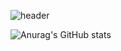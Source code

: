 ![header](https://capsule-render.vercel.app/api?type=soft&color=timeGradient&height=100&section=header&text=Welcome%20to%20my%20github&animation=blinking&fontSize=30)
<!-- <a href="" target="_blank"><img src="https://img.shields.io/badge/any_text-you_like-blue?style=for-the-badge&logo=react"/></a> -->
![Anurag's GitHub stats](https://github-readme-stats.vercel.app/api?username=keeith17&show_icons=true&theme=rose)
<!--
**keeith17/keeith17** is a ✨ _special_ ✨ repository because its `README.md` (this file) appears on your GitHub profile.

Here are some ideas to get you started:

- 🔭 I’m currently working on ...
- 🌱 I’m currently learning ...
- 👯 I’m looking to collaborate on ...
- 🤔 I’m looking for help with ...
- 💬 Ask me about ...
- 📫 How to reach me: ...
- 😄 Pronouns: ...
- ⚡ Fun fact: ...
-->
